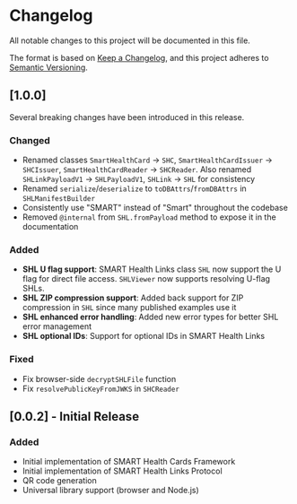 # Changelog

All notable changes to this project will be documented in this file.

The format is based on [Keep a Changelog](https://keepachangelog.com/en/1.1.0/),
and this project adheres to [Semantic Versioning](https://semver.org/spec/v2.0.0.html).

## [1.0.0]

Several breaking changes have been introduced in this release.

### Changed

- Renamed classes `SmartHealthCard` -> `SHC`, `SmartHealthCardIssuer` -> `SHCIssuer`, `SmartHealthCardReader` -> `SHCReader`. Also renamed `SHLinkPayloadV1` -> `SHLPayloadV1`, `SHLink` -> `SHL` for consistency
- Renamed `serialize`/`deserialize` to `toDBAttrs`/`fromDBAttrs` in `SHLManifestBuilder`
- Consistently use "SMART" instead of "Smart" throughout the codebase
- Removed `@internal` from `SHL.fromPayload` method to expose it in the documentation

### Added

- **SHL U flag support**: SMART Health Links class `SHL` now support the U flag for direct file access. `SHLViewer` now supports resolving U-flag SHLs.
- **SHL ZIP compression support**: Added back support for ZIP compression in `SHL` since many published examples use it
- **SHL enhanced error handling**: Added new error types for better SHL error management
- **SHL optional IDs**: Support for optional IDs in SMART Health Links

### Fixed

- Fix browser-side `decryptSHLFile` function
- Fix `resolvePublicKeyFromJWKS` in `SHCReader`

## [0.0.2] - Initial Release

### Added
- Initial implementation of SMART Health Cards Framework
- Initial implementation of SMART Health Links Protocol
- QR code generation
- Universal library support (browser and Node.js)
